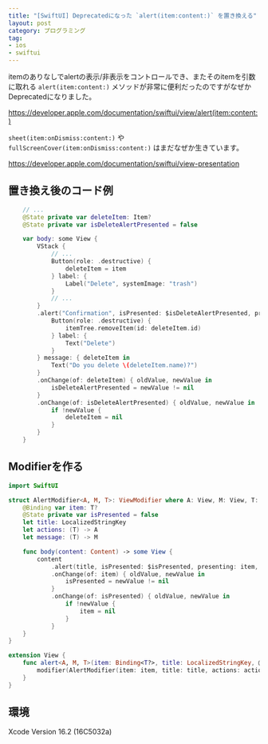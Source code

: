 ```yaml
---
title: "[SwiftUI] Deprecatedになった `alert(item:content:)` を置き換える"
layout: post
category: プログラミング
tag:
- ios
- swiftui
---
```


itemのありなしでalertの表示/非表示をコントロールでき、またそのitemを引数に取れる `alert(item:content:)` メソッドが非常に便利だったのですがなぜかDeprecatedになりました。

<https://developer.apple.com/documentation/swiftui/view/alert(item:content:)>


`sheet(item:onDismiss:content:)` や `fullScreenCover(item:onDismiss:content:)` はまだなぜか生きています。

<https://developer.apple.com/documentation/swiftui/view-presentation>


## 置き換え後のコード例

```swift
    // ...
    @State private var deleteItem: Item?
    @State private var isDeleteAlertPresented = false

    var body: some View {
        VStack {
            // ...
            Button(role: .destructive) {
                deleteItem = item
            } label: {
                Label("Delete", systemImage: "trash")
            }
            // ...
        }
        .alert("Confirmation", isPresented: $isDeleteAlertPresented, presenting: deleteItem) { deleteItem in
            Button(role: .destructive) {
                itemTree.removeItem(id: deleteItem.id)
            } label: {
                Text("Delete")
            }
        } message: { deleteItem in
            Text("Do you delete \(deleteItem.name)?")
        }
        .onChange(of: deleteItem) { oldValue, newValue in
            isDeleteAlertPresented = newValue != nil
        }
        .onChange(of: isDeleteAlertPresented) { oldValue, newValue in
            if !newValue {
                deleteItem = nil
            }
        }
    }
```


## Modifierを作る

```swift
import SwiftUI

struct AlertModifier<A, M, T>: ViewModifier where A: View, M: View, T: Equatable {
    @Binding var item: T?
    @State private var isPresented = false
    let title: LocalizedStringKey
    let actions: (T) -> A
    let message: (T) -> M

    func body(content: Content) -> some View {
        content
            .alert(title, isPresented: $isPresented, presenting: item, actions: actions, message: message)
            .onChange(of: item) { oldValue, newValue in
                isPresented = newValue != nil
            }
            .onChange(of: isPresented) { oldValue, newValue in
                if !newValue {
                    item = nil
                }
            }
    }
}

extension View {
    func alert<A, M, T>(item: Binding<T?>, title: LocalizedStringKey, @ViewBuilder actions: @escaping (T) -> A, @ViewBuilder message: @escaping (T) -> M) -> some View where A: View, M: View, T: Equatable {
        modifier(AlertModifier(item: item, title: title, actions: actions, message: message))
    }
}

```


## 環境
Xcode Version 16.2 (16C5032a)
